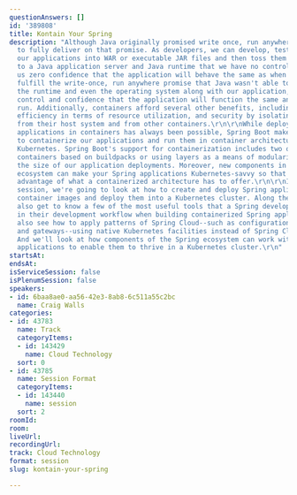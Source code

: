 ```yaml
---
questionAnswers: []
id: '389808'
title: Kontain Your Spring
description: "Although Java originally promised write once, run anywhere, it failed
  to fully deliver on that promise. As developers, we can develop, test, and build
  our applications into WAR or executable JAR files and then toss them over the wall
  to a Java application server and Java runtime that we have no control over, giving
  us zero confidence that the application will behave the same as when we tested it.\r\n\r\nContainers
  fulfill the write-once, run anywhere promise that Java wasn't able to, by packaging
  the runtime and even the operating system along with our application, giving greater
  control and confidence that the application will function the same anywhere it is
  run. Additionally, containers afford several other benefits, including easy scaling,
  efficiency in terms of resource utilization, and security by isolating containers
  from their host system and from other containers.\r\n\r\nWhile deploying Spring
  applications in containers has always been possible, Spring Boot makes it easier
  to containerize our applications and run them in container architectures such as
  Kubernetes. Spring Boot's support for containerization includes two options: Creating
  containers based on buildpacks or using layers as a means of modularizing and reducing
  the size of our application deployments. Moreover, new components in the Spring
  ecosystem can make your Spring applications Kubernetes-savvy so that they can take
  advantage of what a containerized architecture has to offer.\r\n\r\nIn this example-driven
  session, we're going to look at how to create and deploy Spring applications as
  container images and deploy them into a Kubernetes cluster. Along the way, we'll
  also get to know a few of the most useful tools that a Spring developer can employ
  in their development workflow when building containerized Spring applications. We'll
  also see how to apply patterns of Spring Cloud--such as configuration, service discovery,
  and gateways--using native Kubernetes facilities instead of Spring Cloud components.
  And we'll look at how components of the Spring ecosystem can work with your Spring
  applications to enable them to thrive in a Kubernetes cluster.\r\n"
startsAt: 
endsAt: 
isServiceSession: false
isPlenumSession: false
speakers:
- id: 6baa8ae0-aa56-42e3-8ab8-6c511a55c2bc
  name: Craig Walls
categories:
- id: 43783
  name: Track
  categoryItems:
  - id: 143429
    name: Cloud Technology
  sort: 0
- id: 43785
  name: Session Format
  categoryItems:
  - id: 143440
    name: session
  sort: 2
roomId: 
room: 
liveUrl: 
recordingUrl: 
track: Cloud Technology
format: session
slug: kontain-your-spring

---
```


